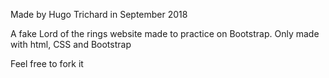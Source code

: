 Made by Hugo Trichard in September 2018

A fake Lord of the rings website made to practice on Bootstrap.
Only made with html, CSS and Bootstrap

Feel free to fork it
